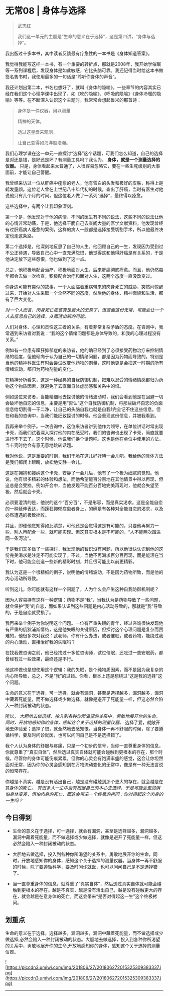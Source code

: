 # 无常08 | 身体与选择

> 武志红
> 
> 我们这一单元的主题是“生命的意义在于选择”，这是第四讲，“身体与选择”。

我出版过十多本书，其中读者反馈最有疗愈性的一本书是《身体知道答案》。

我觉得我能写这样一本书，有一个重要的转折点，那就是2008年，我开始学催眠等一系列课程后，发现身体是如此敏感，它比头脑可靠。我还记得当时给这本书做签名售书时，我使用最多的一句话是“聆听你身体的声音”。

我还计划出第二本，书名也想好了，就叫《身体的隐喻》，一些章节的内容其实已经在我们这个心理学课中出现了，如《吃的隐喻》、《呼吸的隐喻》《身体冷暖的隐喻》等等。在不断深入认识这个主题时，我常常会想起鲁米的那首诗：

> 身体是一件仪器，用以测量
> 
> 精神的天体。
> 
> 透过这星盘来观测，
> 
> 让自己变得如海洋般浩瀚。

我们心理学课在这一单元一直探讨“选择”这个话题，可我们怎么知道，自己的选择是对还是错，是好还是坏？有测量工具吗？我认为， **身体，就是一个测量选择的仪器。** 只是，身体看起来太普通了，人很容易忽略它，要在一些生死级别的大事面前，才能让自己警醒。

我曾经采访过一位从肝癌中痊愈的老人，他有雪白的头发和极好的皮肤，称得上是鹤发童颜。这位老人曾在上世纪八十年代初的时候，查出了肝癌，当时有医生对他说他只有几个月的时间，但这位老人做了一系列“选择”，最终得以痊愈。

这些选择中，有两个让我印象深刻。

第一个是，他发现对于他的病情，不同的医生有不同的说法，这些不同的说法让他的心情非常动荡，于是，他选择干脆自己去查阅大量的医学文献资料，他发现曾经有过肝癌病人痊愈的案例，这样的病人一般都是选择接受切割手术，所以他最终决定也走这条路。

第二个选择是，他深刻地反思了自己的人生。他回顾自己的一生，发现因为受到过不公正待遇，导致自己心中一直充满怨恨，他觉得这和他得肝癌是有关系的，于是他决定放下这些怨恨，他也做到了这一点。

总之，他积极地配合治疗，积极地面对人生，后来肝癌彻底痊愈。而且，他仍然每年都会去做一次检查，积极配合治疗和面对人生，这两个态度一直没改变过。

你身边可能有类似的故事，一个人面临着重病带来的肉身死亡的威胁，突然间惊醒过来，开始对人生采取一个全然不同的态度，然后他的身体、精神面貌和生活，都有了巨大变化。

 *对一个人而言，肉身死亡应该算是最大的无常了，但直面这份无常，可能会让一个人去反思自己的选择，从而活出新的可能。*

人们对身体、心理和灵性这三者的关系，有着非常复杂矛盾的态度。在咨询中，我常遇到来访者对我说：“我的这个情绪问题都是身体导致的，和我的心理过程没有关系。”

例如有一位患有躁狂抑郁症的来访者，他的确已经到了必须接受药物治疗来控制情绪的程度，但他倾向于认为自己的一切情绪问题，都是因为药物而导致的。特别是当他的精神科医生有时会尝试改变他药物的剂量，这时他更是会把这一时期的所有情绪波动，都归为药物剂量的变化。

在精神分析看来，这是一种经典的自我防御机制，把难以忍受的情绪情感都归为药物这个物质因素，就避免了去直面自体虚弱感和关系中的恨。

例如这位来访者，当能精细地去探讨他的情绪波动时，我们会看到他是在回避一切会破坏他自恋的信息，主要是用“否认”这个自我防御机制，将那些破坏自恋的负面信息给切割得一干二净，让自己的头脑自我也就是自我1完全记不住这些信息。但在和我的咨询中，当我们能细致探讨的时候，他会重现这份信息，并被我看到。

我再来举个例子。一次咨询中，这位来访者讲到他作为领导，在单位讲话时常出现卡壳，而我们试着深入探讨他的内在感受时，我们的咨询也出现了卡壳，简直就要进行不下去了。这个时候，他说我们换个话题吧。这也是他在单位中使用的方法，当卡壳时他会有意无意地跳转话题。

我对他说，这是重要的时刻，我们干脆在这儿好好待一会儿吧。我给他的具体方法是我们都闭上眼睛，放松地安静一会儿。

这是在拥抱和接纳这个卡壳，安静了一会儿后，他有了一个极为细腻的觉知。他说，他有很多精彩的体验和想法，而他希望能百分百地在其他情景中得以再现，但这总是会受挫。例如开会中，当他发现不能百分百地完美再现时，他就会失望至极，然后就会卡壳。

必须要澄清的是，他说的这个“百分百”，不是形容，而是真实渴求。这是全能自恋的一种延伸表达，而躁狂抑郁症患者身上，的确是有各种对全能自恋的渴求，以及必然遭遇的极致挫败。

并且，即便他觉知得如此清楚，可他还是会觉得这是有可能的，只要他再努力一些，别人再配合一些，就可能实现。但这其实根本是不可能的，“人不能两次踏进同一条河流”。

于是我们又多做了一些探讨，我发现他的智识没有问题，所以他很快认识到他的这份完美渴求是注定不可能实现了。不过，当他不再渴求百分百再现，而是能活在当下时，他可能会创造一些新的精彩时刻，并且很可能比以前更精彩。

我认为这是一个很精细的例子，说明他的情绪波动，不是因为药物所致，而是他的内心活动所导致。

听到这儿，你可能就有这样一个问题了，人为什么会产生这种自我防御机制呢？

因为人容易持有这样一种逻辑：药物不是“我”，当我认为是药物导致了一些问题，就会保护“我”的自恋，而如果认识到这些问题是内心活动导致的，那就是“我”导致的，于是自恋就受损了。

我再来举个例子为你说明这个问题。一位有严重失眠的青年，经过咨询很快发现他有严重的俄狄浦斯情结，这是他失眠的关键原因，但探讨这个心理问题是复杂而困难的，他很多次对我说：武老师，你有什么办法，或者催眠，或者药物，能绕过我的内心活动，直接治好我的失眠吗？

在找我做咨询之前，他已经找过十多位咨询师，试过催眠，还吃过一些安眠药，都曾经有过一些效果，最终还是不行。

他这样做也是想使用这个逻辑：我的失眠，是个纯物质因素，而不是因为我复杂的内心所导致，总之，不是“我”的过错。你看，根本上还是想绕过“这是我的选择”这个问题。

生命的意义在于选择，可一选择，就会有漏洞，甚至是选择越多，漏洞越多，漏洞中藏着死能量，而不做选择或少做选择，就像是避开了死能量一样，但这必然会陷入一种封闭被动的状态。

所以， *大胆地去做选择，投入到各种你所渴望的关系中，勇敢地展开你的生命，同时，开放地感知你的身体，感知这个关于选择的测量仪器。* 选择了爱，就敞开地去体验爱；选择了恨，就全然地去感知恨。当身体一再不舒服的时候，除了要遵循科学，要及时问诊就医，也可以问问自己是不是选择错了。

我个人认为身体的舒服与疼痛，只是一个初步的信号，当你一直尊重身体的信息，你就尊重了“真实自体”，然后透过真实自体就可能会碰触到更根本的存在，那个时候，尽管你的身体可能伤痕累累，但你的心灵会有饱满丰盛的感觉，这会让你坦然面对无常，因为你的心灵会感知到在万物流动变化的无常中，像是有一种无法言说的恒常存在。

你越是不真实，越是没有活出自己，越是没有碰触到那个更大的存在，就会越是在意身体的死亡。 *有很多人一生中没有根据自己的本心去选择，于是可能会更加惧怕身体变差，惧怕肉身的死亡，而这会带来一个终极的拷问：你对得起这个肉身的一生吗？*

## 今日得到

* 生命的意义在于选择，可一选择，就会有漏洞，甚至是选择越多，漏洞越多，漏洞中藏着死能量，而不做选择或少做选择，就像是避开了死能量一样，但这必然会陷入一种封闭被动的状态。

* 大胆地去做选择，投入到各种你所渴望的关系中，勇敢地展开你的生命，同时，开放地感知你的身体，感知这个关于选择的测量仪器。当身体一再不舒服的时候，除了要遵循科学，要及时问诊就医，也可以问问自己是不是选择错了。

* 当一直尊重身体的信息，就尊重了“真实自体”，然后透过真实自体就可能会碰触到更根本的存在。越是不真实，越是没有活出自己，越是没有碰触更大的存在，就会越是在意身体的死亡，而这会带来“是否对得起这一生”这个终极拷问。

## 划重点

生命的意义在于选择，选择越多，漏洞越多，漏洞中藏着死能量，而不做选择或少做选择,必然会陷入一种封闭被动的状态。大胆地去做选择，投入到各种你所渴望的关系中，勇敢地展开你的生命,开放地感知你的身体，感知这个关于选择的测量仪器。

![https://piccdn3.umiwi.com/img/201806/27/201806272015325309383337.jpg](https://piccdn3.umiwi.com/img/201806/27/201806272015325309383337.jpg)

---
